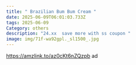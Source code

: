 ```yaml
---
title: " Brazilian Bum Bum Cream "
date: 2025-06-09T06:01:03.733Z
tags: 2025-06-09
Category: others
description: "24.xx  save more with ss coupon "
image: img/71f-wa92gpl._sl1500_.jpg
---
```

https://amzlink.to/az0cKt6nZQzpb  ad